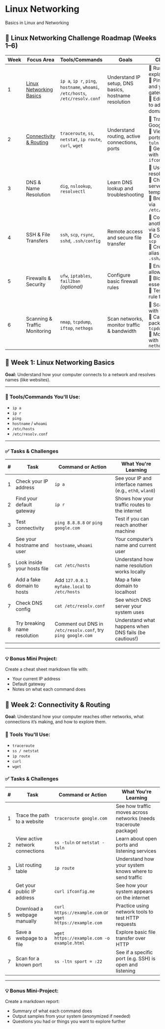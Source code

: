 # Linux Networking
Basics in Linux and Networking

## 🧠 Linux Networking Challenge Roadmap (Weeks 1–6)

| **Week** | **Focus Area** | **Tools/Commands** | **Goals** | **Challenges** |
|----------|----------------|--------------------|-----------|----------------|
| 1 | [Linux Networking Basics](#-week-1-linux-networking-basics) | `ip a`, `ip r`, `ping`, `hostname`, `whoami`, `/etc/hosts`, `/etc/resolv.conf` | Understand IP setup, DNS basics, hostname resolution | 🔹 Run `ip a` and explain your IP<br>🔹 Ping Google and your gateway<br>🔹 Edit `/etc/hosts` to add a fake domain |
| 2 | [Connectivity & Routing](#-week-2-connectivity--routing) | `traceroute`, `ss`, `netstat`, `ip route`, `curl`, `wget` | Understand routing, active connections, ports | 🔹 Trace route to Google<br>🔹 View open ports with `ss -tuln`<br>🔹 Get public IP with `curl ifconfig.me` |
| 3 | DNS & Name Resolution | `dig`, `nslookup`, `resolvectl` | Learn DNS lookup and troubleshooting | 🔹 Use `dig` to resolve a domain<br>🔹 Change DNS server temporarily<br>🔹 Break/fix DNS via `/etc/resolv.conf` |
| 4 | SSH & File Transfers | `ssh`, `scp`, `rsync`, `sshd`, `.ssh/config` | Remote access and secure file transfer | 🔹 Connect to another machine via SSH<br>🔹 Copy file with `scp`<br>🔹 Create an SSH alias in `.ssh/config` |
| 5 | Firewalls & Security | `ufw`, `iptables`, `fail2ban` *(optional)* | Configure basic firewall rules | 🔹 Enable `ufw` and allow SSH<br>🔹 Block non-essential ports<br>🔹 Test firewall rule functionality |
| 6 | Scanning & Traffic Monitoring | `nmap`, `tcpdump`, `iftop`, `nethogs` | Scan networks, monitor traffic & bandwidth | 🔹 Scan your LAN with `nmap`<br>🔹 Capture packets with `tcpdump`<br>🔹 Monitor usage with `iftop` or `nethogs` |



## 📅 Week 1: Linux Networking Basics  
**Goal:** Understand how your computer connects to a network and resolves names (like websites).

---

### 🔧 Tools/Commands You'll Use:
- `ip a`
- `ip r`
- `ping`
- `hostname` / `whoami`
- `/etc/hosts`
- `/etc/resolv.conf`

---

### ✅ Tasks & Challenges

| # | Task | Command or Action | What You're Learning |
|---|------|-------------------|----------------------|
| 1 | Check your IP address | `ip a` | See your IP and interface names (e.g., `eth0`, `wlan0`) |
| 2 | Find your default gateway | `ip r` | Shows how your traffic routes to the internet |
| 3 | Test connectivity | `ping 8.8.8.8` or `ping google.com` | Test if you can reach another machine |
| 4 | See your hostname and user | `hostname`, `whoami` | Your computer’s name and current user |
| 5 | Look inside your hosts file | `cat /etc/hosts` | Understand how name resolution works locally |
| 6 | Add a fake domain to hosts | Add `127.0.0.1 myfake.local` to `/etc/hosts` | Map a fake domain to localhost |
| 7 | Check DNS config | `cat /etc/resolv.conf` | See which DNS server your system uses |
| 8 | Try breaking name resolution | Comment out DNS in `/etc/resolv.conf`, try `ping google.com` | Understand what happens when DNS fails (be cautious!) |

---

### 💡 Bonus Mini Project:
Create a cheat sheet markdown file with:
- Your current IP address
- Default gateway
- Notes on what each command does

## 📅 Week 2: Connectivity & Routing
**Goal:** Understand how your computer reaches other networks, what connections it’s making, and how to explore them.

### 🔧 Tools You'll Use:
- `traceroute`
- `ss / netstat`
- `ip route`
- `curl`
- `wget`

### ✅ Tasks & Challenges

| # | Task | Command or Action | What You're Learning |
|---|------|-------------------|----------------------|
| 1	| Trace the path to a website | `traceroute google.com` | See how traffic moves across networks (needs traceroute package) |
| 2	| View active network connections | `ss -tuln` or `netstat -tuln` | Learn about open ports and listening services |
| 3	| List routing table | `ip route` | Understand how your system knows where to send traffic |
| 4	| Get your public IP address | `curl ifconfig.me` |	See how your system appears on the internet |
| 5	| Download a webpage manually | `curl https://example.com` or `wget https://example.com` | Practice using network tools to test HTTP requests |
| 6	| Save a webpage to a file | `wget https://example.com -o example.html`	| Explore basic file transfer over HTTP |
| 7	| Scan for a known port	| `ss -ltn sport = :22` | See if a specific port (e.g. SSH) is open and listening |

---

### 💡 Bonus Mini-Project:
Create a markdown report:
- Summary of what each command does
- Output samples from your system (anonymized if needed)
- Questions you had or things you want to explore further